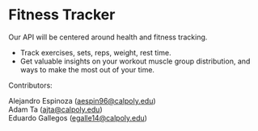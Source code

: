 # Fitness Tracker

Our API will be centered around health and fitness tracking.
- Track exercises, sets, reps, weight, rest time.
- Get valuable insights on your workout muscle group distribution, and ways to make the most out of your time.

Contributors:

Alejandro Espinoza (aespin96@calpoly.edu)<br>
Adam Ta (ajta@calpoly.edu)<br>
Eduardo Gallegos (egalle14@calpoly.edu)<br>
